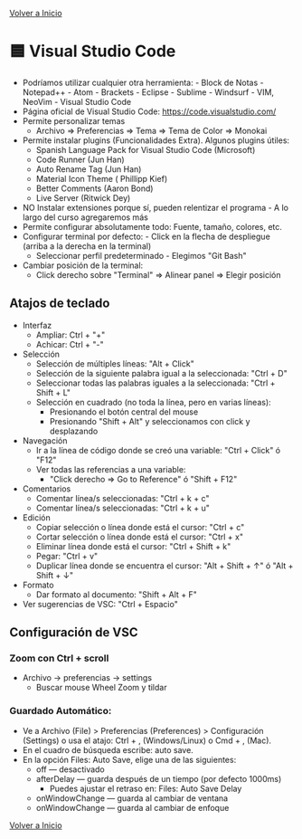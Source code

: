 [Volver a Inicio](../../README.md)

# 🟦 Visual Studio Code

- Podríamos utilizar cualquier otra herramienta: - Block de Notas - Notepad++ - Atom - Brackets - Eclipse - Sublime - Windsurf - VIM, NeoVim - Visual Studio Code
- Página oficial de Visual Studio Code: https://code.visualstudio.com/
- Permite personalizar temas
  - Archivo => Preferencias => Tema => Tema de Color => Monokai
- Permite instalar plugins (Funcionalidades Extra). Algunos plugins útiles:
  - Spanish Language Pack for Visual Studio Code (Microsoft)
  - Code Runner (Jun Han)
  - Auto Rename Tag (Jun Han)
  - Material Icon Theme ( Phillipp Kief)
  - Better Comments (Aaron Bond)
  - Live Server (Ritwick Dey)
- NO Instalar extensiones porque sí, pueden relentizar el programa - A lo largo del curso agregaremos más
- Permite configurar absolutamente todo: Fuente, tamaño, colores, etc.
- Configurar terminal por defecto: - Click en la flecha de despliegue (arriba a la derecha en la terminal)
  - Seleccionar perfil predeterminado - Elegimos "Git Bash"
- Cambiar posición de la terminal:
  - Click derecho sobre "Terminal" => Alinear panel => Elegir posición

## Atajos de teclado
- Interfaz
	- Ampliar: Ctrl + "+"
	- Achicar: Ctrl + "-"
- Selección
	- Selección de múltiples líneas: "Alt + Click"
	- Selección de la siguiente palabra igual a la seleccionada: "Ctrl + D"
	- Seleccionar todas las palabras iguales a la seleccionada: "Ctrl + Shift + L"
	- Selección en cuadrado (no toda la línea, pero en varias líneas):
		- Presionando el botón central del mouse
		- Presionando "Shift + Alt" y seleccionamos con click y desplazando
- Navegación
	- Ir a la línea de código donde se creó una variable: "Ctrl + Click" ó "F12"
	- Ver todas las referencias a una variable:
		- "Click derecho => Go to Reference" ó "Shift + F12"
- Comentarios
	- Comentar línea/s seleccionadas: "Ctrl + k + c"
	- Comentar línea/s seleccionadas: "Ctrl + k + u"
- Edición
	- Copiar selección o línea donde está el cursor: "Ctrl + c"
	- Cortar selección o línea donde está el cursor: "Ctrl + x"
	- Eliminar línea donde está el cursor: "Ctrl + Shift + k"
	- Pegar: "Ctrl + v"
	- Duplicar línea donde se encuentra el cursor: "Alt + Shift + ↑" ó "Alt + Shift + ↓"
- Formato
	- Dar formato al documento: "Shift + Alt + F"
- Ver sugerencias de VSC: "Ctrl + Espacio"

## Configuración de VSC

### Zoom con Ctrl + scroll
- Archivo -> preferencias -> settings
  - Buscar mouse Wheel Zoom y tildar

### Guardado Automático:
- Ve a Archivo (File) > Preferencias (Preferences) > Configuración (Settings) o usa el atajo: Ctrl + , (Windows/Linux) o Cmd + , (Mac).
- En el cuadro de búsqueda escribe: auto save.
- En la opción Files: Auto Save, elige una de las siguientes:
  - off — desactivado
  - afterDelay — guarda después de un tiempo (por defecto 1000ms)
    - Puedes ajustar el retraso en: Files: Auto Save Delay
  - onWindowChange — guarda al cambiar de ventana
  - onWindowChange — guarda al cambiar de enfoque

[Volver a Inicio](../../README.md)